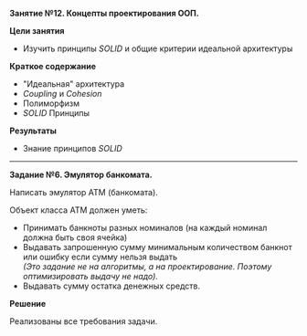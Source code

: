 **Занятие №12. Концепты проектирования ООП.**

**Цели занятия**
- Изучить принципы _SOLID_ и общие критерии идеальной архитектуры

**Краткое содержание**
- "Идеальная" архитектура
- _Coupling_ и _Cohesion_
- Полиморфизм
- _SOLID_ Принципы

**Результаты**
- Знание принципов _SOLID_

---

**Задание №6. Эмулятор банкомата.**

Написать эмулятор АТМ (банкомата).

Объект класса АТМ должен уметь:
  - Принимать банкноты разных номиналов (на каждый номинал должна быть своя ячейка)
  - Выдавать запрошенную сумму минимальным количеством банкнот или ошибку если сумму нельзя выдать<br>
    _(Это задание не на алгоритмы, а на проектирование. Поэтому оптимизировать выдачу не надо)._
  - Выдавать сумму остатка денежных средств.
  
**Решение**

Реализованы все требования задачи.